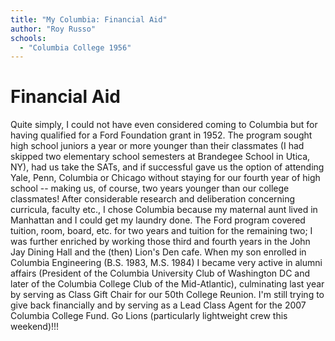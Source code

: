 ```yaml
---
title: "My Columbia: Financial Aid"
author: "Roy Russo"
schools:
  - "Columbia College 1956"
---
```


# Financial Aid

Quite simply, I could not have even considered coming to Columbia but for having qualified for a Ford Foundation grant in 1952.  The program sought high school juniors a year or more younger than their classmates (I had skipped two elementary school semesters at Brandegee School in Utica, NY), had us take the SATs, and if successful gave us the option of attending Yale, Penn, Columbia or Chicago without staying for our fourth year of high school -- making us, of course, two years younger than our college classmates!  After considerable research and deliberation concerning curricula, faculty etc., I chose Columbia because my maternal aunt lived in Manhattan and I could get my laundry done.  The Ford program covered tuition, room, board, etc. for two years and tuition for the remaining two; I was further enriched by working those third and fourth years in the John Jay Dining Hall and the (then) Lion's Den cafe.  When my son enrolled in Columbia Engineering (B.S. 1983, M.S. 1984) I became very active in alumni affairs (President of the Columbia University Club of Washington DC and later of the Columbia College Club of the Mid-Atlantic), culminating last year by serving as Class Gift Chair for our 50th College Reunion.  I'm still trying to give back financially and by serving as a Lead Class Agent for the 2007 Columbia College Fund.  Go Lions (particularly lightweight crew this weekend)!!!
